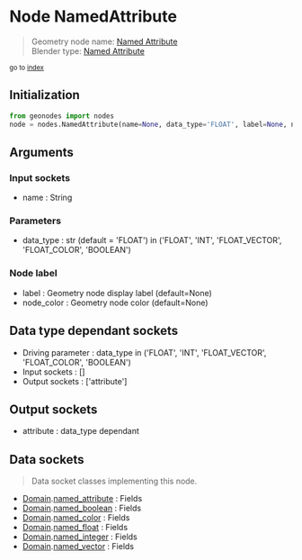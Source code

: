 
# Node NamedAttribute

> Geometry node name: [Named Attribute](https://docs.blender.org/manual/en/latest/modeling/geometry_nodes/input/named_attribute.html)<br>
  Blender type: [Named Attribute](https://docs.blender.org/api/current/bpy.types.GeometryNodeInputNamedAttribute.html)
  
<sub>go to [index](/docs/index.md)</sub>

## Initialization

```python
from geonodes import nodes
node = nodes.NamedAttribute(name=None, data_type='FLOAT', label=None, node_color=None)
```



## Arguments


### Input sockets

- name : String

### Parameters

- data_type : str (default = 'FLOAT') in ('FLOAT', 'INT', 'FLOAT_VECTOR', 'FLOAT_COLOR', 'BOOLEAN')

### Node label

- label : Geometry node display label (default=None)
- node_color : Geometry node color (default=None)

## Data type dependant sockets

- Driving parameter : data_type in ('FLOAT', 'INT', 'FLOAT_VECTOR', 'FLOAT_COLOR', 'BOOLEAN')
- Input sockets  : []
- Output sockets : ['attribute']   
  
  

## Output sockets

- attribute : data_type dependant

## Data sockets

> Data socket classes implementing this node.
  
  
- [Domain](/docs/Domain.md).[named_attribute](/docs/Domain.md#named_attribute) : Fields
- [Domain](/docs/Domain.md).[named_boolean](/docs/Domain.md#named_boolean) : Fields
- [Domain](/docs/Domain.md).[named_color](/docs/Domain.md#named_color) : Fields
- [Domain](/docs/Domain.md).[named_float](/docs/Domain.md#named_float) : Fields
- [Domain](/docs/Domain.md).[named_integer](/docs/Domain.md#named_integer) : Fields
- [Domain](/docs/Domain.md).[named_vector](/docs/Domain.md#named_vector) : Fields
  
